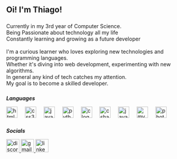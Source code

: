 <h2 align="left">Oi! I'm Thiago!</h2>

###

<p align="left">Currently in my 3rd year of Computer Science.<br>Being Passionate about technology all my life<br>Constantly learning and growing as a future developer<br><br>I'm a curious learner who loves exploring new technologies and programming languages. <br>Whether it's diving into web development, experimenting with new algorithms.<br>In general any kind of tech catches my attention.<br>My goal is to become a skilled developer.</p>

###

<b><i> Languages </i></b>

<div align="left">
  <img src="https://cdn.jsdelivr.net/gh/devicons/devicon/icons/html5/html5-original.svg" height="30" alt="html5 logo"  />
  <img width="12" />
  <img src="https://cdn.jsdelivr.net/gh/devicons/devicon/icons/css3/css3-original.svg" height="30" alt="css3 logo"  />
  <img width="12" />
  <img src="https://cdn.jsdelivr.net/gh/devicons/devicon/icons/javascript/javascript-original.svg" height="30" alt="javascript logo"  />
  <img width="12" />
  <img src="https://cdn.jsdelivr.net/gh/devicons/devicon/icons/python/python-original.svg" height="30" alt="python logo"  />
  <img width="12" />
  <img src="https://cdn.jsdelivr.net/gh/devicons/devicon/icons/c/c-original.svg" height="30" alt="c logo"  />
  <img width="12" />
  <img src="https://cdn.jsdelivr.net/gh/devicons/devicon/icons/csharp/csharp-original.svg" height="30" alt="csharp logo"  />
  <img width="12" />
  <img src="https://cdn.jsdelivr.net/gh/devicons/devicon/icons/java/java-original.svg" height="30" alt="java logo"  />
  <img width="12" />
  <img src="https://cdn.jsdelivr.net/gh/devicons/devicon/icons/mysql/mysql-original.svg" height="30" alt="mysql logo"  />
  <img width="12" />
  <img src="https://cdn.jsdelivr.net/gh/devicons/devicon/icons/photoshop/photoshop-plain.svg" height="30" alt="photoshop logo"  />
</div>

###

<b><i> Socials </i></b>

<div align="left">
  <a href="surosuh" target="_blank">
    <img src="https://img.shields.io/static/v1?message=Discord&logo=discord&label=&color=7289DA&logoColor=white&labelColor=&style=for-the-badge" height="35" alt="discord logo"  />
  </a>
  <a href="thiagocortezp@gmail.com" target="_blank">
    <img src="https://img.shields.io/static/v1?message=Gmail&logo=gmail&label=&color=D14836&logoColor=white&labelColor=&style=for-the-badge" height="35" alt="gmail logo"  />
  </a>
  <a href="https://www.linkedin.com/in/thiago-pizzolatto-33b438252/" target="_blank">
    <img src="https://img.shields.io/static/v1?message=LinkedIn&logo=linkedin&label=&color=0077B5&logoColor=white&labelColor=&style=for-the-badge" height="35" alt="linkedin logo"  />
  </a>
</div>

###

<!--<b><i>GitHub Stats:</b></i>
<!--![](https://github-readme-stats.vercel.app/api?username=surosuh&theme=midnight-purple&hide_border=false&include_all_commits=false&count_private=false)<br/>-->
<!--![](https://github-readme-streak-stats.herokuapp.com/?user=surosuh&theme=midnight-purple&hide_border=false)<br/>-->
<!--![](https://github-readme-stats.vercel.app/api/top-langs/?username=surosuh&theme=midnight-purple&hide_border=false&include_all_commits=false&count_private=false&layout=compact)-->
